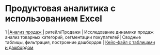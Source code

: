 # Продуктовая аналитика с использованием Excel
1 |[Анализ продаж ](https://github.com/AlexNikooff/portfolio_Excel/blob/60cc92a83b7963ca0d659c96f16bb00017ee8636/%D0%9A%D0%95%D0%99%D0%A1%20Excel.xlsx)| ритейл/Продажи | Исследование динамики продаж анализ товарных категорий, сегментации покупателей| Сводные таблицы, фильтрация, построение дашбордов | [Кейс-файл с таблицами и дашбордом](https://docs.google.com/spreadsheets/d/1nDmQIPUz6QHxaSaWap1zZi9eAYi8Ydil/edit?usp=sharing&ouid=100198654996789941494&rtpof=true&sd=true)
